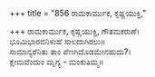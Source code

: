 +++
title = "856 ರಾಮಕಾರ್ಮುಕ, ಕೃಷ್ಣಯುಕ್ತಿ,"

+++
ರಾಮಕಾರ್ಮುಕ, ಕೃಷ್ಣಯುಕ್ತಿ, ಗೌತಮಕರುಣೆ।  
ಭೂಮಿಭಾರವನಿಳುಹೆ ಸಾಲದಾಗಿರಲು॥  
ಸಾಮಾನ್ಯರೆನಿತು ತಾಂ ಪೆಣಗಿದೊಡಮೇನಹುದು?।  
ಕ್ಷೇಮವೆಂದುಂ ಮೃಗ್ಯ - ಮಂಕುತಿಮ್ಮ॥  
